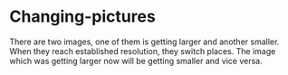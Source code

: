 # Changing-pictures
There are two images, one of them is getting larger and another smaller. When they reach established resolution, they switch places. The image which was getting larger now will be getting smaller and  vice versa.
